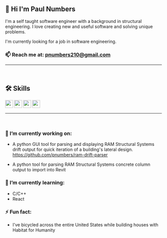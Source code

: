 ## 👋 Hi I'm Paul Numbers 

I'm a self taught software engineer with a background in structural engineering. I love creating new and useful software and solving unique problems.

I'm currently looking for a job in software engineering.

### 📫 Reach me at: pnumbers210@gmail.com

<!-- 
<div style="text-align:center">
    <img align="center" src="assests/crane_building_computer_2.png" />
</div> -->
---

<br>

## 🛠 Skills
<span>
    <img height="25" src="https://img.shields.io/badge/-Python-3776AB?logo=python&logoColor=yellow"/>
    <img height="25" src="https://img.shields.io/badge/-JavaScript-F7DF1E?logo=javascript&logoColor=black"/>
    <img height="25" src="https://img.shields.io/badge/-MongoDB-darkgreen?logo=mongodb&logoColor"/>
    <img height="25" src="https://img.shields.io/badge/-Express-000000?logo=express&logoColor"/>
</span>

---

<br>

### 🔭 I’m currently working on:
- A python GUI tool for parsing and displaying RAM Structural Systems drift output for quick iteration of a building's lateral design. 
https://github.com/pnumbers/ram-drift-parser

- A python tool for parsing RAM Structural Systems concrete column output to import into Revit

### 🌱 I’m currently learning: 
- C/C++
- React

### ⚡ Fun fact:
- I've bicycled across the entire United States while building houses with Habitat for Humanity
<!-- - 😄 Pronouns: ... -->
<!-- - 💬 Ask me about ... -->
<!-- - 👯 I’m looking to collaborate on ... -->
<!-- - 🤔 I’m looking for help with ... -->
